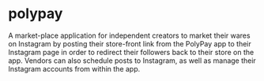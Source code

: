 # polypay

A market-place application for independent creators to market their wares on Instagram by posting their store-front link from the PolyPay app to their Instagram page in order to redirect their followers back to their store on the app. Vendors can also schedule posts to Instagram, as well as manage their Instagram accounts from within the app. 
